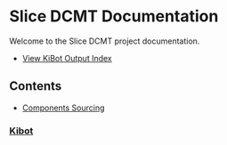 # Slice DCMT Documentation

Welcome to the Slice DCMT project documentation.

- [View KiBot Output Index](./kibot/)

## Contents

- [Components Sourcing](components_sourcing.md)

### [Kibot](kibot/index.html)
